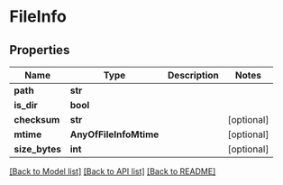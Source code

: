 # FileInfo

## Properties
Name | Type | Description | Notes
------------ | ------------- | ------------- | -------------
**path** | **str** |  | 
**is_dir** | **bool** |  | 
**checksum** | **str** |  | [optional] 
**mtime** | **AnyOfFileInfoMtime** |  | [optional] 
**size_bytes** | **int** |  | [optional] 

[[Back to Model list]](../README.md#documentation-for-models) [[Back to API list]](../README.md#documentation-for-api-endpoints) [[Back to README]](../README.md)

